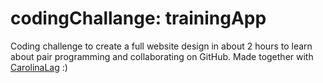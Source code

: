 # codingChallange: trainingApp

Coding challenge to create a full website design in about 2 hours to learn about pair programming and collaborating on GitHub.
Made together with [CarolinaLag](https://github.com/CarolinaLag) :)


